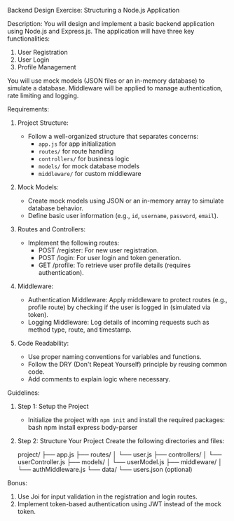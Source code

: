 Backend Design Exercise: Structuring a Node.js Application

Description:
You will design and implement a basic backend application using Node.js and Express.js. The application will have three key functionalities:

1. User Registration
2. User Login
3. Profile Management

You will use mock models (JSON files or an in-memory database) to simulate a database. Middleware will be applied to manage authentication, rate limiting and logging.

Requirements:

1. Project Structure:

   - Follow a well-organized structure that separates concerns:
     - `app.js` for app initialization
     - `routes/` for route handling
     - `controllers/` for business logic
     - `models/` for mock database models
     - `middleware/` for custom middleware

2. Mock Models:

   - Create mock models using JSON or an in-memory array to simulate database behavior.
   - Define basic user information (e.g., `id`, `username`, `password`, `email`).

3. Routes and Controllers:

   - Implement the following routes:
     - POST /register: For new user registration.
     - POST /login: For user login and token generation.
     - GET /profile: To retrieve user profile details (requires authentication).

4. Middleware:

   - Authentication Middleware: Apply middleware to protect routes (e.g., profile route) by checking if the user is logged in (simulated via token).
   - Logging Middleware: Log details of incoming requests such as method type, route, and timestamp.

5. Code Readability:
   - Use proper naming conventions for variables and functions.
   - Follow the DRY (Don't Repeat Yourself) principle by reusing common code.
   - Add comments to explain logic where necessary.

Guidelines:

1. Step 1: Setup the Project

   - Initialize the project with `npm init` and install the required packages:
     bash
     npm install express body-parser

2. Step 2: Structure Your Project
   Create the following directories and files:

   project/
   ├── app.js
   ├── routes/
   │ └── user.js
   ├── controllers/
   │ └── userController.js
   ├── models/
   │ └── userModel.js
   ├── middleware/
   │ └── authMiddleware.js
   └── data/
   └── users.json (optional)

Bonus:

1. Use Joi for input validation in the registration and login routes.
2. Implement token-based authentication using JWT instead of the mock token.
